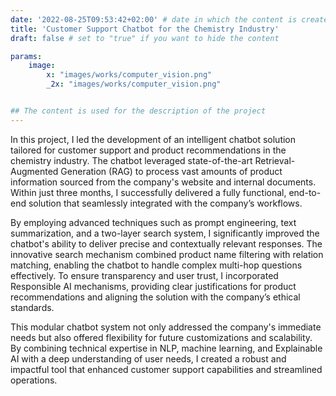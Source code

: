 ```yaml
---
date: '2022-08-25T09:53:42+02:00' # date in which the content is created - defaults to "today"
title: 'Customer Support Chatbot for the Chemistry Industry'
draft: false # set to "true" if you want to hide the content

params:
    image:  
        x: "images/works/computer_vision.png"
        _2x: "images/works/computer_vision.png"


## The content is used for the description of the project
---
```


In this project, I led the development of an intelligent chatbot solution tailored for customer support and product recommendations in the chemistry industry. The chatbot leveraged state-of-the-art Retrieval-Augmented Generation (RAG) to process vast amounts of product information sourced from the company's website and internal documents. Within just three months, I successfully delivered a fully functional, end-to-end solution that seamlessly integrated with the company’s workflows.

By employing advanced techniques such as prompt engineering, text summarization, and a two-layer search system, I significantly improved the chatbot's ability to deliver precise and contextually relevant responses. The innovative search mechanism combined product name filtering with relation matching, enabling the chatbot to handle complex multi-hop questions effectively. To ensure transparency and user trust, I incorporated Responsible AI mechanisms, providing clear justifications for product recommendations and aligning the solution with the company’s ethical standards.

This modular chatbot system not only addressed the company's immediate needs but also offered flexibility for future customizations and scalability. By combining technical expertise in NLP, machine learning, and Explainable AI with a deep understanding of user needs, I created a robust and impactful tool that enhanced customer support capabilities and streamlined operations.

